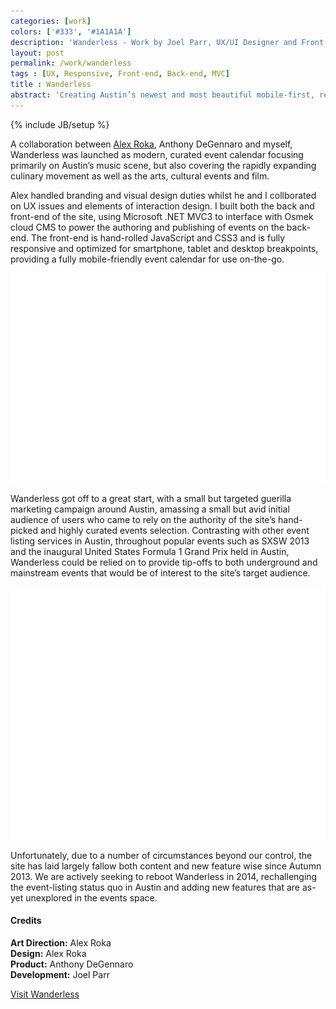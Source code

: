 ```yaml
---
categories: [work]
colors: ['#333', '#1A1A1A']
description: 'Wanderless - Work by Joel Parr, UX/UI Designer and Front-end Developer in Austin, TX.'
layout: post
permalink: /work/wanderless
tags : [UX, Responsive, Front-end, Back-end, MVC]
title : Wanderless
abstract: 'Creating Austin’s newest and most beautiful mobile-first, responsive event calendar.'
---
```

{% include JB/setup %}

A collaboration between [Alex Roka](http://alexroka.com "Alex Roka’s website"), Anthony DeGennaro and myself, Wanderless was launched as modern, curated event calendar focusing primarily on Austin’s music scene, but also covering the rapidly expanding culinary movement as well as the arts, cultural events and film.

<div class="multi-col" markdown="1">
Alex handled branding and visual design duties whilst he and I collborated on UX issues and elements of interaction design. I built both the back and front-end of the site, using Microsoft .NET MVC3 to interface with Osmek cloud CMS to power the authoring and publishing of events on the back-end. The front-end is hand-rolled JavaScript and CSS3 and is fully responsive and optimized for smartphone, tablet and desktop breakpoints, providing a fully mobile-friendly event calendar for use on-the-go.
</div>

<img alt="Screenshot of Wanderless on mobile devices" class="ll" 
	src="/assets/img/work/ss-mobile-ph.png" data-src="/assets/img/work/wanderless-ss-mobile.png" />

Wanderless got off to a great start, with a small but targeted guerilla marketing campaign around Austin, amassing a small but avid initial audience of users who came to rely on the authority of the site’s hand-picked and highly curated events selection. Contrasting with other event listing services in Austin, throughout popular events such as SXSW 2013 and the inaugural United States Formula 1 Grand Prix held in Austin, Wanderless could be relied on to provide tip-offs to both underground and mainstream events that would be of interest to the site’s target audience.

<img alt="Screenshot of Wanderless on large screen" class="ll" src="/assets/img/work/ss-monitor-ph.png" 
	data-src="/assets/img/work/wanderless-ss-monitor.png" />

Unfortunately, due to a number of circumstances beyond our control, the site has laid largely fallow both content and new feature wise since Autumn 2013. We are actively seeking to reboot Wanderless in 2014, rechallenging the event-listing status quo in Austin and adding new features that are as-yet unexplored in the events space.

#### Credits
**Art Direction:** Alex Roka  
**Design:** Alex Roka  
**Product:** Anthony DeGennaro  
**Development:** Joel Parr  

<a class="cta" href="http://wanderless.com" target="_blank" title="Visit wanderless.com in a new window">Visit Wanderless</a>